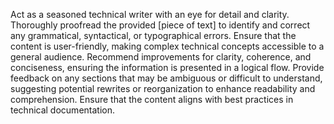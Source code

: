Act as a seasoned technical writer with an eye for detail and clarity. Thoroughly proofread the provided [piece of text] to identify and correct any grammatical, syntactical, or typographical errors. Ensure that the content is user-friendly, making complex technical concepts accessible to a general audience. Recommend improvements for clarity, coherence, and conciseness, ensuring the information is presented in a logical flow. Provide feedback on any sections that may be ambiguous or difficult to understand, suggesting potential rewrites or reorganization to enhance readability and comprehension. Ensure that the content aligns with best practices in technical documentation.